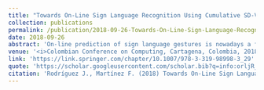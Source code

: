 ```yaml
---
title: "Towards On-Line Sign Language Recognition Using Cumulative SD-VLAD Descriptors"
collection: publications
permalink: /publication/2018-09-26-Towards-On-Line-Sign-Language-Recognition-Using-Cumulative-SD-VLAD-Descriptors
date: 2018-09-26
abstract: 'On-line prediction of sign language gestures is nowadays a fundamental task to help and support multimedia interpretation of deaf communities. This work presents a novel approach to recover partial sign language gestures by cumulative coding different intervals of the video sequences. The method starts by computing volumetric patches that contain kinematic information from different appearance flow primitives. Then, several sequential intervals are learned to carry out the task of partial recognition. For each new video, a cumulative shape difference (SD)-VLAD representation is obtained at different intervals of the video. Each SD-VLAD descriptor recovers mean and variance motion information as signature of the computed gesture. Along the video, each partial representation is mapped to a support vector machine model to obtain a gesture recognition, being usable in on-line scenarios. The proposed approach was evaluated in a public dataset with 64 different classes, recorded in 3200 samples. This approach is able to recognize sign gestures using only 20% of the sequence with an average accuracy of 53.8% and with 60% of information, the 80% of accuracy was achieved. For complete sequences the proposed approach achieves 85% on average.'  
venue: '<i>Colombian Conference on Computing, Cartagena, Colombia, 2018</i>'
link: 'https://link.springer.com/chapter/10.1007/978-3-319-98998-3_29'
quote: 'https://scholar.googleusercontent.com/scholar.bib?q=info:orljR_sNuREJ:scholar.google.com/&output=citation&scisdr=CgU0SXh1EOGkgBo5i54:AAGBfm0AAAAAX-Q8k56gePUx86bIP3TePLAjfYFgw9G8&scisig=AAGBfm0AAAAAX-Q8k_f9mq_Rx2cvt9UFsCY4z4ncUnNW&scisf=4&ct=citation&cd=-1&hl=es'
citation: 'Rodríguez J., Martínez F. (2018) Towards On-Line Sign Language Recognition Using Cumulative SD-VLAD Descriptors. In: Serrano C. J., Martínez-Santos J. (eds) Advances in Computing. CCC 2018. Communications in Computer and Information Science, vol 885. Springer, Cham. https://doi.org/10.1007/978-3-319-98998-3_29'
---
```

